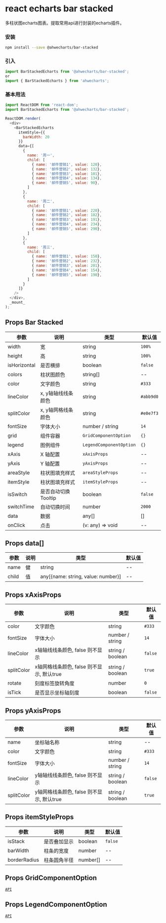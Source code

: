 react echarts bar stacked
===
多柱状图echarts图表。提取常用api进行封装的echarts插件。

### 安装

```bash
npm install --save @ahwecharts/bar-stacked
```

### 引入

```jsx
import BarStackedEcharts from '@ahwecharts/bar-stacked';
or
import { BarStackedEcharts } from 'ahwecharts';
```


### 基本用法

<!--DemoStart,bgWhite,codePen,codeSandbox--> 
```js
import ReactDOM from 'react-dom';
import BarStackedEcharts from '@ahwecharts/bar-stacked';

ReactDOM.render(
  <div>
    <BarStackedEcharts
      itemStyle={{
        barWidth: 20
      }}
      data={[
        { 
          name: '周一', 
          child: [
            { name: '邮件营销1', value: 120},
            { name: '邮件营销2', value: 132},
            { name: '邮件营销3', value: 101},
            { name: '邮件营销4', value: 134},
            { name: '邮件营销5', value: 90},
          ]
        },
        { 
          name: '周二', 
          child: [
            { name: '邮件营销1', value: 220},
            { name: '邮件营销2', value: 182},
            { name: '邮件营销3', value: 191},
            { name: '邮件营销4', value: 234},
            { name: '邮件营销5', value: 290},
          ]
        },
        { 
          name: '周三', 
          child: [
            { name: '邮件营销1', value: 150},
            { name: '邮件营销2', value: 232},
            { name: '邮件营销3', value: 201},
            { name: '邮件营销4', value: 154},
            { name: '邮件营销5', value: 190},
          ]
        }
      ]}
    />
  </div>,
  _mount_
);
```
<!--End-->

## Props Bar Stacked

| 参数 | 说明 | 类型 | 默认值 |
| -------- | -------- | -------- | -------- |
| width | 宽 | string | `100%` |
| height | 高 | string | `100%` |
| isHorizontal | 是否横排 | boolean | `false` |
| colors | 柱状图颜色 | string[] | -- |
| color | 文字颜色 | string | `#333` |
| lineColor | x, y轴轴线线条颜色 | string | `#abb9d0` |
| splitColor | x, y轴网格线条颜色 | string | `#e0e7f3` |
| fontSize | 字体大小 | number / string | `14` |
| grid | 组件容器 | `GridComponentOption` | `{}` |
| legend | 图例组件 | `LegendComponentOption` | `{}` |
| xAxis | X 轴配置 | `xAxisProps` | -- |
| yAxis | Y 轴配置 | `yAxisProps` | -- |
| areaStyle | 柱状图填充样式 | `areaStyleProps` | -- |
| itemStyle | 柱状图填充样式 | `itemStyleProps` | -- |
| isSwitch | 是否自动切换 Tooltip | boolean | `false` |
| switchTime | 自动切换时间 | number | `2000` |
| data | 数据 | any[] | [] |
| onClick | 点击 | (v: any) => void | -- |


## Props data[]

| 参数 | 说明 | 类型 | 默认值 |
| -------- | -------- | -------- | -------- |
| name | 健 | string | -- |
| child | 值 | any[{name: string, value: number}] | -- |

## Props xAxisProps

| 参数 | 说明 | 类型 | 默认值 |
| -------- | -------- | -------- | -------- |
| color | 文字颜色 | string | `#333` |
| fontSize | 字体大小 | number / string | `14` |
| lineColor | x轴轴线线条颜色, false 则不显示 | string / boolean | `false` |
| splitColor | x轴网格线条颜色, false 则不显示, 默认true | string / boolean | `true` |
| rotate | 刻度标签旋转角度 | number | `0` |
| isTick | 是否显示坐标轴刻度 | boolean | `false` |


## Props yAxisProps

| 参数 | 说明 | 类型 | 默认值 |
| -------- | -------- | -------- | -------- |
| name | 坐标轴名称 | string | -- |
| color | 文字颜色 | string | `#333` |
| fontSize | 字体大小 | number / string | `14` |
| lineColor | y轴轴线线条颜色, false 则不显示 | string / boolean | `false` |
| splitColor | y轴网格线条颜色, false 则不显示, 默认true | string / boolean | `true` |


## Props itemStyleProps

| 参数 | 说明 | 类型 | 默认值 |
| -------- | -------- | -------- | -------- |
| isStack | 是否叠加显示 | boolean | `false` |
| barWidth | 柱条的宽度 | number | -- |
| borderRadius | 柱条圆角半径 | number[] | -- |

## Props GridComponentOption

[`API`](https://echarts.apache.org/zh/option.html#grid)


## Props LegendComponentOption

[`API`](https://echarts.apache.org/zh/option.html#legend)